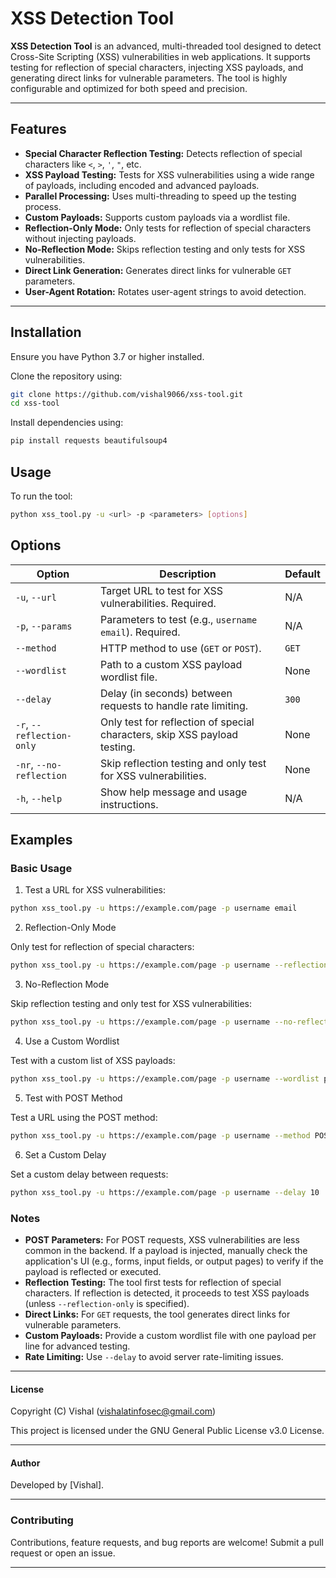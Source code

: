 # XSS Detection Tool

**XSS Detection Tool** is an advanced, multi-threaded tool designed to detect Cross-Site Scripting (XSS) vulnerabilities in web applications. It supports testing for reflection of special characters, injecting XSS payloads, and generating direct links for vulnerable parameters. The tool is highly configurable and optimized for both speed and precision.

---

## Features

- **Special Character Reflection Testing:** Detects reflection of special characters like `<`, `>`, `'`, `"`, etc.
- **XSS Payload Testing:** Tests for XSS vulnerabilities using a wide range of payloads, including encoded and advanced payloads.
- **Parallel Processing:** Uses multi-threading to speed up the testing process.
- **Custom Payloads:** Supports custom payloads via a wordlist file.
- **Reflection-Only Mode:** Only tests for reflection of special characters without injecting payloads.
- **No-Reflection Mode:** Skips reflection testing and only tests for XSS vulnerabilities.
- **Direct Link Generation:** Generates direct links for vulnerable `GET` parameters.
- **User-Agent Rotation:** Rotates user-agent strings to avoid detection.

---

## Installation

Ensure you have Python 3.7 or higher installed.

Clone the repository using:

```bash
git clone https://github.com/vishal9066/xss-tool.git
cd xss-tool
```

Install dependencies using:

```bash
pip install requests beautifulsoup4
```

## Usage

To run the tool:

```bash
python xss_tool.py -u <url> -p <parameters> [options]
```

## Options

| Option | Description | Default |
|---|---|---|
| `-u`, `--url` | Target URL to test for XSS vulnerabilities. Required. | N/A |
| `-p`, `--params` | Parameters to test (e.g., `username email`). Required. | N/A |
| `--method` | HTTP method to use (`GET` or `POST`). | `GET` |
| `--wordlist` | Path to a custom XSS payload wordlist file. | None |
| `--delay` | Delay (in seconds) between requests to handle rate limiting. | `300` |
| `-r`, `--reflection-only` | Only test for reflection of special characters, skip XSS payload testing. | None |
| `-nr`, `--no-reflection` | Skip reflection testing and only test for XSS vulnerabilities. | None |
| `-h`, `--help` | Show help message and usage instructions. | N/A |


## Examples
### Basic Usage

1. Test a URL for XSS vulnerabilities:

```bash
python xss_tool.py -u https://example.com/page -p username email
```

2. Reflection-Only Mode

Only test for reflection of special characters:

```bash
python xss_tool.py -u https://example.com/page -p username --reflection-only
```

3. No-Reflection Mode

Skip reflection testing and only test for XSS vulnerabilities:

```bash
python xss_tool.py -u https://example.com/page -p username --no-reflection
```

4. Use a Custom Wordlist

Test with a custom list of XSS payloads:

```bash
python xss_tool.py -u https://example.com/page -p username --wordlist payloads.txt
```

5. Test with POST Method

Test a URL using the POST method:

```bash
python xss_tool.py -u https://example.com/page -p username --method POST
```

6. Set a Custom Delay

Set a custom delay between requests:

```bash
python xss_tool.py -u https://example.com/page -p username --delay 10
```

### Notes
- **POST Parameters:** For POST requests, XSS vulnerabilities are less common in the backend. If a payload is injected, manually check the application's UI (e.g., forms, input fields, or output pages) to verify if the payload is reflected or executed.
- **Reflection Testing:** The tool first tests for reflection of special characters. If reflection is detected, it proceeds to test XSS payloads (unless `--reflection-only` is specified).
- **Direct Links:** For `GET` requests, the tool generates direct links for vulnerable parameters.
- **Custom Payloads:** Provide a custom wordlist file with one payload per line for advanced testing.
- **Rate Limiting:** Use `--delay` to avoid server rate-limiting issues.

---

#### License
Copyright (C) Vishal (vishalatinfosec@gmail.com)

This project is licensed under the GNU General Public License v3.0 License.

---

#### Author
Developed by [Vishal].

---

### Contributing
Contributions, feature requests, and bug reports are welcome! Submit a pull request or open an issue.

---
